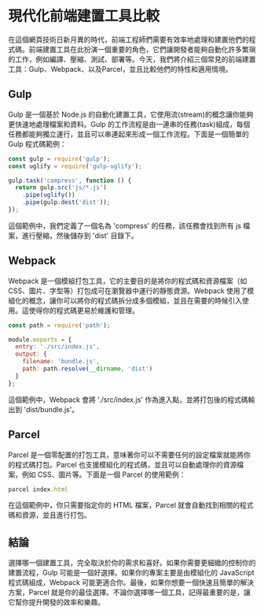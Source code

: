 # 現代化前端建置工具比較

在這個網頁技術日新月異的時代，前端工程師們需要有效率地處理和建置他們的程式碼。前端建置工具在此扮演一個重要的角色，它們讓開發者能夠自動化許多繁瑣的工作，例如編譯、壓縮、測試、部署等。今天，我們將介紹三個常見的前端建置工具：Gulp、Webpack、以及Parcel，並且比較他們的特性和適用情境。

## Gulp

Gulp 是一個基於 Node.js 的自動化建置工具，它使用流(stream)的概念讓你能夠更快速地處理檔案和資料。Gulp 的工作流程是由一連串的任務(task)組成，每個任務都能夠獨立運行，並且可以串連起來形成一個工作流程。下面是一個簡單的 Gulp 程式碼範例：

```javascript
const gulp = require('gulp');
const uglify = require('gulp-uglify');

gulp.task('compress', function () {
  return gulp.src('js/*.js')
    .pipe(uglify())
    .pipe(gulp.dest('dist'));
});
```

這個範例中，我們定義了一個名為 'compress' 的任務，該任務會找到所有 js 檔案，進行壓縮，然後儲存到 'dist' 目錄下。

## Webpack

Webpack 是一個模組打包工具，它的主要目的是將你的程式碼和資源檔案（如 CSS、圖片、字型等）打包成可在瀏覽器中運行的靜態資源。Webpack 使用了模組化的概念，讓你可以將你的程式碼拆分成多個模組，並且在需要的時候引入使用。這使得你的程式碼更易於維護和管理。

```javascript
const path = require('path');

module.exports = {
  entry: './src/index.js',
  output: {
    filename: 'bundle.js',
    path: path.resolve(__dirname, 'dist')
  }
};
```

這個範例中，Webpack 會將 './src/index.js' 作為進入點，並將打包後的程式碼輸出到 'dist/bundle.js'。

## Parcel

Parcel 是一個零配置的打包工具，意味著你可以不需要任何的設定檔案就能將你的程式碼打包。Parcel 也支援模組化的程式碼，並且可以自動處理你的資源檔案，例如 CSS、圖片等。下面是一個 Parcel 的使用範例：

```javascript
parcel index.html
```

在這個範例中，你只需要指定你的 HTML 檔案，Parcel 就會自動找到相關的程式碼和資源，並且進行打包。

## 結論

選擇哪一個建置工具，完全取決於你的需求和喜好。如果你需要更細緻的控制你的建置流程，Gulp 可能是一個好選擇。如果你的專案主要是由模組化的 JavaScript 程式碼組成，Webpack 可能更適合你。最後，如果你想要一個快速且簡單的解決方案，Parcel 就是你的最佳選擇。不論你選擇哪一個工具，記得最重要的是，讓它幫你提升開發的效率和樂趣。